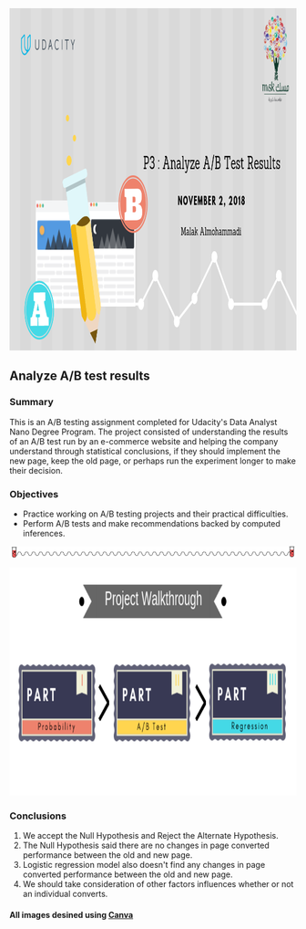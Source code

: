 <p align="center">
  <img src="Source/header.png" width="1000" height="600" />
</p>

## Analyze A/B test results

### Summary
This is an A/B testing assignment completed for Udacity's Data Analyst Nano Degree Program. The project consisted of understanding the results of an A/B test run by an e-commerce website and helping the company understand through statistical conclusions, if they should implement the new page, keep the old page, or perhaps run the experiment longer to make their decision.

### Objectives
* Practice working on A/B testing projects and their practical difficulties.
* Perform A/B tests and make recommendations backed by computed inferences.


<p align="center">
  <img src="Source/bar.png"/>
</p>

<p align="center">
  <img src="Source/project.png" width="700" height="400" />
</p>

### Conclusions
1) We accept the Null Hypothesis and Reject the Alternate Hypothesis.
2) The Null Hypothesis said there are no changes in page converted performance between the old and new page.
3) Logistic regression model also doesn't find any changes in page converted performance between the old and new page.
4) We should take consideration of other factors influences whether or not an individual converts.


#### All images desined using [Canva](http://https://www.canva.com) 
